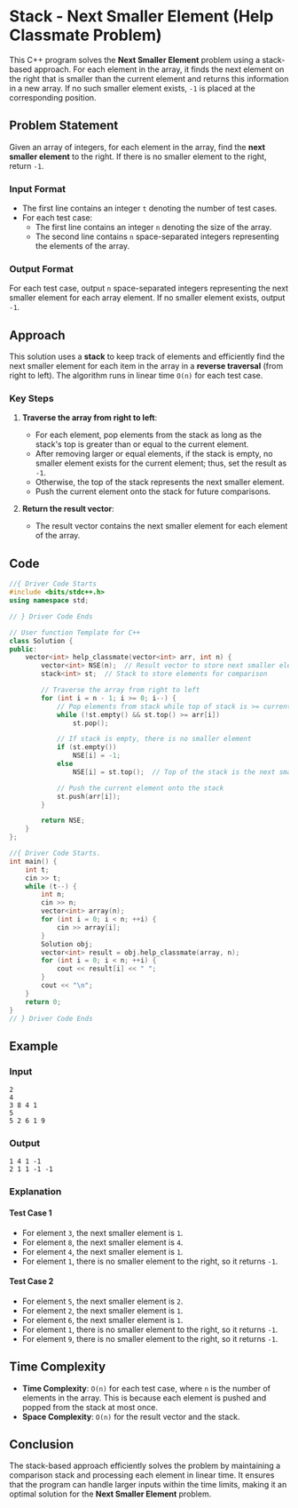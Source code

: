 # Stack - Next Smaller Element (Help Classmate Problem)

This C++ program solves the **Next Smaller Element** problem using a stack-based approach. For each element in the array, it finds the next element on the right that is smaller than the current element and returns this information in a new array. If no such smaller element exists, `-1` is placed at the corresponding position.

## Problem Statement

Given an array of integers, for each element in the array, find the **next smaller element** to the right. If there is no smaller element to the right, return `-1`.

### Input Format

- The first line contains an integer `t` denoting the number of test cases.
- For each test case:
  - The first line contains an integer `n` denoting the size of the array.
  - The second line contains `n` space-separated integers representing the elements of the array.

### Output Format

For each test case, output `n` space-separated integers representing the next smaller element for each array element. If no smaller element exists, output `-1`.

## Approach

This solution uses a **stack** to keep track of elements and efficiently find the next smaller element for each item in the array in a **reverse traversal** (from right to left). The algorithm runs in linear time `O(n)` for each test case.

### Key Steps

1. **Traverse the array from right to left**:

   - For each element, pop elements from the stack as long as the stack's top is greater than or equal to the current element.
   - After removing larger or equal elements, if the stack is empty, no smaller element exists for the current element; thus, set the result as `-1`.
   - Otherwise, the top of the stack represents the next smaller element.
   - Push the current element onto the stack for future comparisons.

2. **Return the result vector**:
   - The result vector contains the next smaller element for each element of the array.

## Code

```cpp
//{ Driver Code Starts
#include <bits/stdc++.h>
using namespace std;

// } Driver Code Ends

// User function Template for C++
class Solution {
public:
    vector<int> help_classmate(vector<int> arr, int n) {
        vector<int> NSE(n);  // Result vector to store next smaller elements
        stack<int> st;  // Stack to store elements for comparison

        // Traverse the array from right to left
        for (int i = n - 1; i >= 0; i--) {
            // Pop elements from stack while top of stack is >= current element
            while (!st.empty() && st.top() >= arr[i])
                st.pop();

            // If stack is empty, there is no smaller element
            if (st.empty())
                NSE[i] = -1;
            else
                NSE[i] = st.top();  // Top of the stack is the next smaller element

            // Push the current element onto the stack
            st.push(arr[i]);
        }

        return NSE;
    }
};

//{ Driver Code Starts.
int main() {
    int t;
    cin >> t;
    while (t--) {
        int n;
        cin >> n;
        vector<int> array(n);
        for (int i = 0; i < n; ++i) {
            cin >> array[i];
        }
        Solution obj;
        vector<int> result = obj.help_classmate(array, n);
        for (int i = 0; i < n; ++i) {
            cout << result[i] << " ";
        }
        cout << "\n";
    }
    return 0;
}
// } Driver Code Ends
```

## Example

### Input

```plaintext
2
4
3 8 4 1
5
5 2 6 1 9
```

### Output

```plaintext
1 4 1 -1
2 1 1 -1 -1
```

### Explanation

#### Test Case 1

- For element `3`, the next smaller element is `1`.
- For element `8`, the next smaller element is `4`.
- For element `4`, the next smaller element is `1`.
- For element `1`, there is no smaller element to the right, so it returns `-1`.

#### Test Case 2

- For element `5`, the next smaller element is `2`.
- For element `2`, the next smaller element is `1`.
- For element `6`, the next smaller element is `1`.
- For element `1`, there is no smaller element to the right, so it returns `-1`.
- For element `9`, there is no smaller element to the right, so it returns `-1`.

## Time Complexity

- **Time Complexity**: `O(n)` for each test case, where `n` is the number of elements in the array. This is because each element is pushed and popped from the stack at most once.
- **Space Complexity**: `O(n)` for the result vector and the stack.

## Conclusion

The stack-based approach efficiently solves the problem by maintaining a comparison stack and processing each element in linear time. It ensures that the program can handle larger inputs within the time limits, making it an optimal solution for the **Next Smaller Element** problem.
